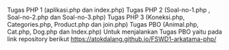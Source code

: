 Tugas PHP 1 (aplikasi.php dan index.php)
Tugas PHP 2 (Soal-no-1.php , Soal-no-2.php dan Soal-no-3.php)
Tugas PHP 3 (Koneksi.php, Categories.php, Product.php dan join.php)
Tugas PBO (Animal.php, Cat.php, Dog.php dan Index.php)
Untuk menjalankan Tugas PBO yaitu pada link repository berikut https://atokdalang.github.io/FSWD1-arkatama-php/
